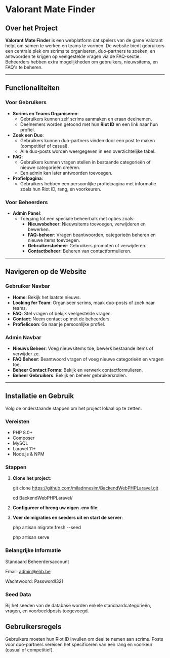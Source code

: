 # Valorant Mate Finder

## Over het Project

**Valorant Mate Finder** is een webplatform dat spelers van de game Valorant helpt om samen te werken en teams te vormen. De website biedt gebruikers een centrale plek om scrims te organiseren, duo-partners te zoeken, en antwoorden te krijgen op veelgestelde vragen via de FAQ-sectie. Beheerders hebben extra mogelijkheden om gebruikers, nieuwsitems, en FAQ's te beheren.

---

## Functionaliteiten

### Voor Gebruikers

-   **Scrims en Teams Organiseren**:
    -   Gebruikers kunnen zelf scrims aanmaken en eraan deelnemen.
    -   Deelnemers worden getoond met hun **Riot ID** en een link naar hun profiel.
-   **Zoek een Duo**:
    -   Gebruikers kunnen duo-partners vinden door een post te maken (competitief of casual).
    -   Alle duo-posts worden weergegeven in een overzichtelijke tabel.
-   **FAQ**:
    -   Gebruikers kunnen vragen stellen in bestaande categorieën of nieuwe categorieën creëren.
    -   Een admin kan later antwoorden toevoegen.
-   **Profielpagina**:
    -   Gebruikers hebben een persoonlijke profielpagina met informatie zoals hun Riot ID, rang, en voorkeuren.

### Voor Beheerders

-   **Admin Panel**:
    -   Toegang tot een speciale beheerbalk met opties zoals:
        -   **Nieuwsbeheer**: Nieuwsitems toevoegen, verwijderen en bewerken.
        -   **FAQ-beheer**: Vragen beantwoorden, categorieën beheren en nieuwe items toevoegen.
        -   **Gebruikersbeheer**: Gebruikers promoten of verwijderen.
        -   **Contactbeheer**: Beheren van contactformulieren.

---

## Navigeren op de Website

### Gebruiker Navbar

-   **Home**: Bekijk het laatste nieuws.
-   **Looking for Team**: Organiseer scrims, maak duo-posts of zoek naar teams.
-   **FAQ**: Stel vragen of bekijk veelgestelde vragen.
-   **Contact**: Neem contact op met de beheerders.
-   **Profielicoon**: Ga naar je persoonlijke profiel.

### Admin Navbar

-   **Nieuws Beheer**: Voeg nieuwsitems toe, bewerk bestaande items of verwijder ze.
-   **FAQ Beheer**: Beantwoord vragen of voeg nieuwe categorieën en vragen toe.
-   **Beheer Contact Forms**: Bekijk en verwerk contactformulieren.
-   **Beheer Gebruikers**: Bekijk en beheer gebruikersrollen.

---

## Installatie en Gebruik

Volg de onderstaande stappen om het project lokaal op te zetten:

### Vereisten

-   PHP 8.0+
-   Composer
-   MySQL
-   Laravel 11+
-   Node.js & NPM

### Stappen

1. **Clone het project**:

    git clone https://github.com/miladnnesim/BackendWebPHPLaravel.git

    cd BackendWebPHPLaravel/

2. **Configureer of breng uw eigen .env file**:

3. **Voer de migraties en seeders uit en start de server**:

    php artisan migrate:fresh --seed

    php artisan serve

### Belangrijke Informatie

Standaard Beheerdersaccount

Email: admin@ehb.be

Wachtwoord: Password!321

### Seed Data

Bij het seeden van de database worden enkele standaardcategorieën, vragen, en voorbeeldposts toegevoegd.

## Gebruikersregels

Gebruikers moeten hun Riot ID invullen om deel te nemen aan scrims.
Posts voor duo-partners vereisen het specificeren van een rang en voorkeur (casual of competitief).
